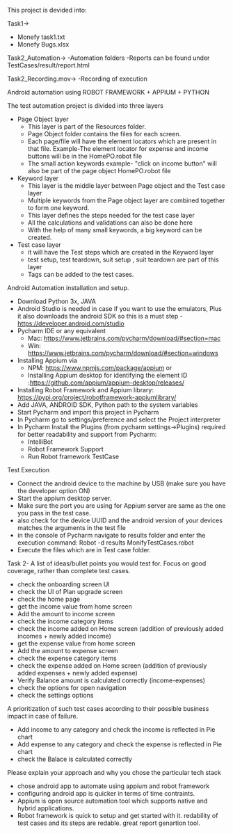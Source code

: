 This project is devided into:

Task1->
- Monefy task1.txt
- Monefy Bugs.xlsx

Task2_Automation->
-Automation folders
-Reports can be found under TestCases/result/report.html

Task2_Recording.mov->
-Recording of execution


Android automation using ROBOT FRAMEWORK + APPIUM + PYTHON

The test automation project is divided into three layers
- Page Object layer
    - This layer is part of the Resources folder.
    - Page Object folder contains the files for each screen. 
    - Each page/file will have the element locators which are present in that file. Example-The element locator for expense and income buttons will be in the HomePO.robot file
    - The small action keywords example- "click on income button" will also be part of the page object HomePO.robot file 
- Keyword layer
  - This layer is the middle layer between Page object and the Test case layer
  - Multiple keywords from the Page object layer are combined together to form one keyword. 
  - This layer defines the steps needed for the test case layer 
  - All the calculations and validations can also be done here
  - With the help of many small keywords, a big keyword can be created. 
- Test case layer
  - it will have the Test steps which are created in the Keyword layer
  - test setup, test teardown, suit setup , suit teardown are part of this layer
  - Tags can be added to the test cases. 

Android Automation installation and setup.

- Download Python 3x, JAVA
- Android Studio is needed in case if you want to use the emulators, Plus it also downloads the android SDK so this is a must step - https://developer.android.com/studio
- Pycharm IDE or any equivalent 
  - Mac: https://www.jetbrains.com/pycharm/download/#section=mac 
  - Win: https://www.jetbrains.com/pycharm/download/#section=windows
- Installing Appium via 
  - NPM: https://www.npmjs.com/package/appium or 
  - Installing Appium desktop for identifying the element ID :https://github.com/appium/appium-desktop/releases/
- Installing Robot Framework and Appium library: https://pypi.org/project/robotframework-appiumlibrary/
- Add JAVA, ANDROID SDK, Python path to the system variables 
- Start Pycharm and import this project in Pycharm
- In Pycharm go to settings/preference and select the Project interpreter
- In Pycharm Install the Plugins (from pycharm settings->Plugins) required for better readability and support from Pycharm:
  - IntelliBot
  - Robot Framework Support
  - Run Robot framework TestCase

Test Execution
- Connect the android device to the machine by USB (make sure you have the developer option ON)
- Start the appium desktop server.
- Make sure the port you are using for Appium server are same as the one you pass in the test case. 
- also check for the device UUID and the android version of your devices matches the arguments in the test file
- in the console of Pycharm navigate to results folder and enter the execution command: Robot -d results MonifyTestCases.robot
- Execute the files which are in Test case folder.

Task 2- 
A list of ideas/bullet points you would test for. Focus on good coverage, rather than complete test cases.
- check the onboarding screen UI
- check the UI of Plan upgrade screen
- check the home page
- get the income value from home screen
- Add the amount to income screen
- check the income category items
- check the income added on Home screen (addition of previously added incomes + newly added income)
- get the expense value from home screen
- Add the amount to expense screen
- check the expense category items
- check the expense added on Home screen (addition of previously added expenses + newly added expense)
- Verify Balance amount is calculated correctly (income-expenses)
- check the options for open navigation
- check the settings options
    
A prioritization of such test cases according to their possible business impact in case of failure.
- Add income to any category and check the income is reflected in Pie chart
- Add expense to any category and check the expense is reflected in Pie chart
- check the Balace is calculated correctly

Please explain your approach and why you chose the particular tech stack
- chose android app to automate using appium and robot framework
- configuring android app is quicker in terms of time contraints.
- Appium is open source automation tool which supports native and hybrid applications.
- Robot framework is quick to setup and get started with it. redability of test cases and its steps are redable. great report genartion tool.  
